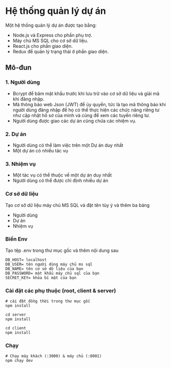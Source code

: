 # Hệ thống quản lý dự án
Một hệ thống quản lý dự án được tạo bằng:
- Node.js và Express cho phần phụ trợ.
- Máy chủ MS SQL cho cơ sở dữ liệu.
- React.js cho phần giao diện.
- Redux để quản lý trạng thái ở phần giao diện.

## Mô-đun
### 1. Người dùng
- Bcrypt để băm mật khẩu trước khi lưu trữ vào cơ sở dữ liệu và giải mã khi đăng nhập.
- Mã thông báo web Json (JWT) để ủy quyền, tức là tạo mã thông báo khi người dùng đăng nhập để họ có thể thực hiện các chức năng riêng tư như cập nhật hồ sơ của mình
và cũng để xem các tuyến riêng tư.
- Người dùng được giao các dự án cũng chứa các nhiệm vụ.
### 2. Dự án
- Người dùng có thể làm việc trên một Dự án duy nhất
- Một dự án có nhiều tác vụ

### 3. Nhiệm vụ
- Một tác vụ có thể thuộc về một dự án duy nhất
- Người dùng có thể được chỉ định nhiều dự án

### Cơ sở dữ liệu

Tạo cơ sở dữ liệu máy chủ MS SQL và đặt tên tùy ý và thêm ba bảng
- Người dùng
- Dự án
- Nhiệm vụ

### Biến Env

Tạo tệp .env trong thư mục gốc và thêm nội dung sau
```
DB_HOST= localhost
DB_USER= tên người dùng máy chủ ms sql
DB_NAME= tên cơ sở dữ liệu của bạn
DB_PASSWORD= mật khẩu máy chủ sql của bạn
SECRET_KEY= khóa bí mật của bạn

```

### Cài đặt các phụ thuộc (root, client & server)

```
# cài đặt đồng thời trong thư mục gốc
npm install

cd server
npm install

cd client
npm install
```

### Chạy

```
# Chạy máy khách (:3000) & máy chủ (:8001)
npm chạy dev